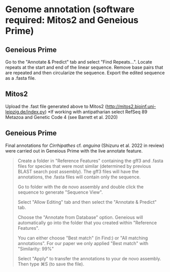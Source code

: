 
# **Genome annotation** (software required: Mitos2 and Geneious Prime)

## **Geneious Prime**

Go to the "Annotate & Predict" tab and select "Find Repeats...". Locate repeats at the start and end of the linear sequence. Remove base pairs that are repeated and then circularize the sequence. Export the edited sequence as a .fasta file.

## **Mitos2**

Upload the .fast file generated above to Mitos2 (<http://mitos2.bioinf.uni-leipzig.de/index.py>)
*If working with antipatharian select RefSeq 89 Metazoa and Genetic Code 4 (see Barrett et al. 2020)

## **Geneious Prime**

Final annotations for *Cirrhipathes* cf. *anguina* (Shizuru et al. 2022 in review) were carried out in Geneious Prime with the live annotate feature.

> Create a folder in "Reference Features" containing the gff3 and .fasta files for species that were most similar (determined by previous BLAST search post assembly). The gff3 files will have the annotations, the .fasta files will contain only the sequence.
>
> Go to folder with the de novo assembly and double click the sequence to generate "Sequence View".
>
> Select "Allow Editing" tab and then select the "Annotate & Predict" tab.
>
> Choose the "Annotate from Database" option. Geneious will automatically go into the folder that you created within "Reference Features".
>
> You can either choose "Best match" (in Find:) or "All matching annotations". For our paper we only applied "Best match" with "Similarity: 99%"
>
> Select "Apply" to transfer the annotations to your de novo assembly. Then type ⌘S (to save the file).
